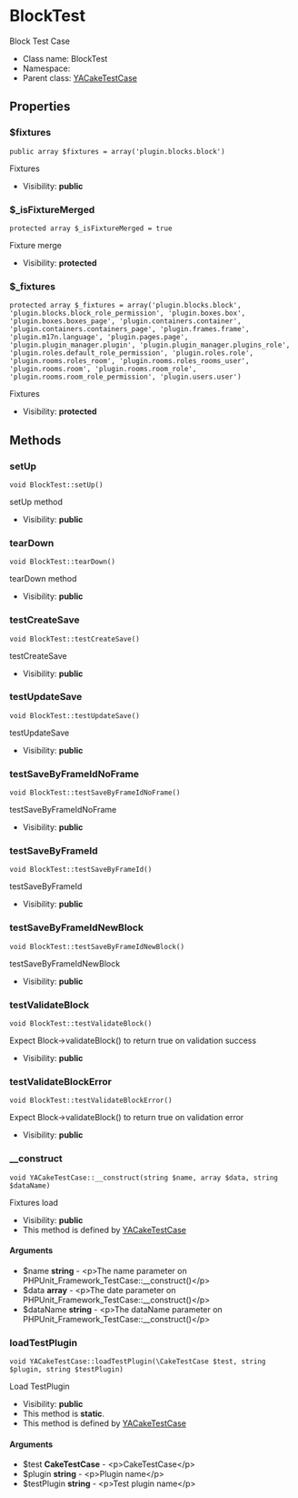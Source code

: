 BlockTest
===============

Block Test Case




* Class name: BlockTest
* Namespace: 
* Parent class: [YACakeTestCase](YACakeTestCase.md)





Properties
----------


### $fixtures

    public array $fixtures = array('plugin.blocks.block')

Fixtures



* Visibility: **public**


### $_isFixtureMerged

    protected array $_isFixtureMerged = true

Fixture merge



* Visibility: **protected**


### $_fixtures

    protected array $_fixtures = array('plugin.blocks.block', 'plugin.blocks.block_role_permission', 'plugin.boxes.box', 'plugin.boxes.boxes_page', 'plugin.containers.container', 'plugin.containers.containers_page', 'plugin.frames.frame', 'plugin.m17n.language', 'plugin.pages.page', 'plugin.plugin_manager.plugin', 'plugin.plugin_manager.plugins_role', 'plugin.roles.default_role_permission', 'plugin.roles.role', 'plugin.rooms.roles_room', 'plugin.rooms.roles_rooms_user', 'plugin.rooms.room', 'plugin.rooms.room_role', 'plugin.rooms.room_role_permission', 'plugin.users.user')

Fixtures



* Visibility: **protected**


Methods
-------


### setUp

    void BlockTest::setUp()

setUp method



* Visibility: **public**




### tearDown

    void BlockTest::tearDown()

tearDown method



* Visibility: **public**




### testCreateSave

    void BlockTest::testCreateSave()

testCreateSave



* Visibility: **public**




### testUpdateSave

    void BlockTest::testUpdateSave()

testUpdateSave



* Visibility: **public**




### testSaveByFrameIdNoFrame

    void BlockTest::testSaveByFrameIdNoFrame()

testSaveByFrameIdNoFrame



* Visibility: **public**




### testSaveByFrameId

    void BlockTest::testSaveByFrameId()

testSaveByFrameId



* Visibility: **public**




### testSaveByFrameIdNewBlock

    void BlockTest::testSaveByFrameIdNewBlock()

testSaveByFrameIdNewBlock



* Visibility: **public**




### testValidateBlock

    void BlockTest::testValidateBlock()

Expect Block->validateBlock() to return true on validation success



* Visibility: **public**




### testValidateBlockError

    void BlockTest::testValidateBlockError()

Expect Block->validateBlock() to return true on validation error



* Visibility: **public**




### __construct

    void YACakeTestCase::__construct(string $name, array $data, string $dataName)

Fixtures load



* Visibility: **public**
* This method is defined by [YACakeTestCase](YACakeTestCase.md)


#### Arguments
* $name **string** - &lt;p&gt;The name parameter on PHPUnit_Framework_TestCase::__construct()&lt;/p&gt;
* $data **array** - &lt;p&gt;The date parameter on PHPUnit_Framework_TestCase::__construct()&lt;/p&gt;
* $dataName **string** - &lt;p&gt;The dataName parameter on PHPUnit_Framework_TestCase::__construct()&lt;/p&gt;



### loadTestPlugin

    void YACakeTestCase::loadTestPlugin(\CakeTestCase $test, string $plugin, string $testPlugin)

Load TestPlugin



* Visibility: **public**
* This method is **static**.
* This method is defined by [YACakeTestCase](YACakeTestCase.md)


#### Arguments
* $test **CakeTestCase** - &lt;p&gt;CakeTestCase&lt;/p&gt;
* $plugin **string** - &lt;p&gt;Plugin name&lt;/p&gt;
* $testPlugin **string** - &lt;p&gt;Test plugin name&lt;/p&gt;


